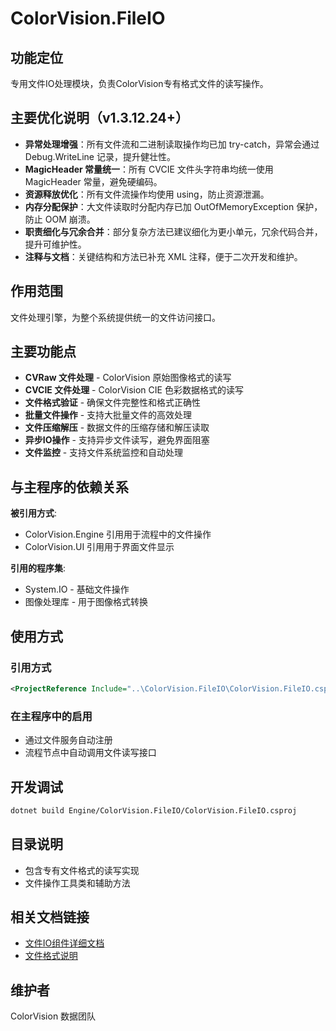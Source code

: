# ColorVision.FileIO

## 功能定位

专用文件IO处理模块，负责ColorVision专有格式文件的读写操作。

## 主要优化说明（v1.3.12.24+）

- **异常处理增强**：所有文件流和二进制读取操作均已加 try-catch，异常会通过 Debug.WriteLine 记录，提升健壮性。
- **MagicHeader 常量统一**：所有 CVCIE 文件头字符串均统一使用 MagicHeader 常量，避免硬编码。
- **资源释放优化**：所有文件流操作均使用 using，防止资源泄漏。
- **内存分配保护**：大文件读取时分配内存已加 OutOfMemoryException 保护，防止 OOM 崩溃。
- **职责细化与冗余合并**：部分复杂方法已建议细化为更小单元，冗余代码合并，提升可维护性。
- **注释与文档**：关键结构和方法已补充 XML 注释，便于二次开发和维护。

## 作用范围

文件处理引擎，为整个系统提供统一的文件访问接口。

## 主要功能点

- **CVRaw 文件处理** - ColorVision 原始图像格式的读写
- **CVCIE 文件处理** - ColorVision CIE 色彩数据格式的读写
- **文件格式验证** - 确保文件完整性和格式正确性
- **批量文件操作** - 支持大批量文件的高效处理
- **文件压缩解压** - 数据文件的压缩存储和解压读取
- **异步IO操作** - 支持异步文件读写，避免界面阻塞
- **文件监控** - 支持文件系统监控和自动处理

## 与主程序的依赖关系

**被引用方式**:
- ColorVision.Engine 引用用于流程中的文件操作
- ColorVision.UI 引用用于界面文件显示

**引用的程序集**:
- System.IO - 基础文件操作
- 图像处理库 - 用于图像格式转换

## 使用方式

### 引用方式
```xml
<ProjectReference Include="..\ColorVision.FileIO\ColorVision.FileIO.csproj" />
```

### 在主程序中的启用
- 通过文件服务自动注册
- 流程节点中自动调用文件读写接口

## 开发调试

```bash
dotnet build Engine/ColorVision.FileIO/ColorVision.FileIO.csproj
```

## 目录说明

- 包含专有文件格式的读写实现
- 文件操作工具类和辅助方法

## 相关文档链接

- [文件IO组件详细文档](../../docs/engine-components/ColorVision.FileIO.md)
- [文件格式说明](../../docs/data-storage/README.md)

## 维护者

ColorVision 数据团队
